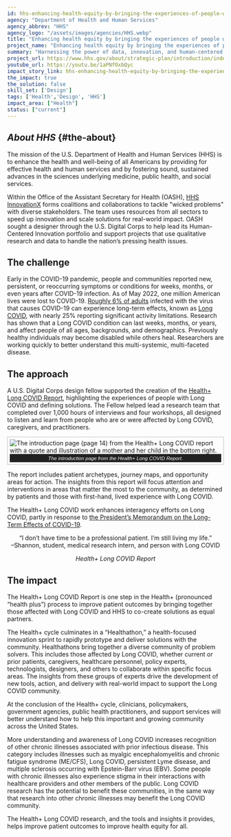 ```yaml
---
id: hhs-enhancing-health-equity-by-bringing-the-experiences-of-people-with-Long-COVID
agency: "Department of Health and Human Services"
agency_abbrev: "HHS"
agency_logo: "/assets/images/agencies/HHS.webp"
title: "Enhancing health equity by bringing the experiences of people with Long COVID to the forefront of defining solutions"
project_name: "Enhancing health equity by bringing the experiences of people with Long COVID to the forefront of defining solutions"
summary: "Harnessing the power of data, innovation, and human-centered design to improve the health and well-being of all Americans at the Office of the Assistant Secretary for Health at the Department of Health and Human Services."
project_url: https://www.hhs.gov/about/strategic-plan/introduction/index.html
youtube_url: https://youtu.be/1aPNfOxbQyc
impact_story_link: hhs-enhancing-health-equity-by-bringing-the-experiences-of-people-with-Long-COVID
the_impact: true
the_solution: false
skill_set: ['Design']
tags: ['Health','Design', 'HHS']
impact_area: ["Health"]
status: ["current"]
---
```


## *About HHS* {#the-about}

The mission of the U.S. Department of Health and Human Services (HHS) is to enhance the health and well-being of all Americans by providing for effective health and human services and by fostering sound, sustained advances in the sciences underlying medicine, public health, and social services. 

Within the Office of the Assistant Secretary for Health (OASH), [HHS InnovationX](https://www.hhs.gov/ash/osm/innovationx/index.html) forms coalitions and collaborations to tackle "wicked problems" with diverse stakeholders. The team uses resources from all sectors to speed up innovation and scale solutions for real-world impact. OASH sought a designer through the U.S. Digital Corps to help lead its Human-Centered Innovation portfolio and support projects that use qualitative research and data to handle the nation’s pressing health issues.

## The challenge
Early in the COVID-19 pandemic, people and communities reported new, persistent, or reoccurring symptoms or conditions for weeks, months, or even years after COVID-19 infection.
As of May 2022, one million American lives were lost to COVID-19. [Roughly 6% of adults](https://www.cdc.gov/mmwr/volumes/72/wr/mm7232a3.htm)  infected with the virus that causes COVID-19 can experience long-term effects, known as [Long COVID](https://www.cdc.gov/coronavirus/2019-ncov/long-term-effects/index.html), with nearly 25% reporting significant activity limitations. Research has shown that a Long COVID condition can last weeks, months, or years, and affect people of all ages, backgrounds, and demographics. Previously healthy individuals may become disabled while others heal. Researchers are working quickly to better understand this multi-systemic, multi-faceted disease.

## The approach
A U.S. Digital Corps design fellow supported the creation of the [Health+ Long COVID Report](https://www.hhs.gov/sites/default/files/healthplus-long-covid-report.pdf), highlighting the experiences of people with Long COVID and defining solutions. The Fellow helped lead a research team that completed over 1,000 hours of interviews and four workshops, all designed to listen and learn from people who are or were affected by Long COVID, caregivers, and practitioners. 

<figure style="width=80%; border: thin #c0c0c0 solid;display: flex; flex-flow: column; padding: 5px; margin: auto;">
  <img src="{{site.baseurl}}/assets/images/projects/healthplus-long-covid-report-p14.webp" alt="The introduction page (page 14) from the Health+ Long COVID report with a quote and illustration of a mother and her child in the bottom right." />
  <figcaption style="background-color: #222; color: #fff; font: italic smaller sans-serif; padding: 3px; text-align: center;">
    The introduction page from the Health+ Long COVID Report.
  </figcaption>
</figure>

The report includes patient archetypes, journey maps, and opportunity areas for action. The insights from this report will focus attention and interventions in areas that matter the most to the community, as determined by patients and those with first-hand, lived experience with Long COVID.

The Health+ Long COVID work enhances interagency efforts on Long COVID, partly in response to [the President’s Memorandum on the Long-Term Effects of COVID-19](https://www.whitehouse.gov/briefing-room/presidential-actions/2022/04/05/memorandum-on-addressing-the-long-term-effects-of-covid-19/).

<div class="blog-quote-box" style="text-align:center;">
    <p>“I don’t have time to be a professional patient. I’m still living my life.” <br/>
        –Shannon, student, medical research intern, and person with Long COVID
    </p>
    <em>Health+ Long COVID Report</em>
</div>

## The impact

The Health+ Long COVID Report is one step in the Health+ (pronounced “health plus”) process to improve patient outcomes by bringing together those affected with Long COVID and HHS to co-create solutions as equal partners.

The Health+ cycle culminates in a “Healthathon,” a health-focused innovation sprint to rapidly prototype and deliver solutions with the community. Healthathons bring together a diverse community of problem solvers. This includes those affected by Long COVID, whether current or prior patients, caregivers, healthcare personnel, policy experts, technologists, designers, and others to collaborate within specific focus areas. The insights from these groups of experts drive the development of new tools, action, and delivery with real-world impact to support the Long COVID community.

At the conclusion of the Health+ cycle, clinicians, policymakers, government agencies, public health practitioners, and support services will better understand how to help this important and growing community across the United States.

More understanding and awareness of Long COVID increases recognition of other chronic illnesses associated with prior infectious disease. This category includes illnesses such as myalgic encephalomyelitis and chronic fatigue syndrome (ME/CFS), Long COVID, persistent Lyme disease, and multiple sclerosis occurring with Epstein-Barr virus (EBV). Some people with chronic illnesses also experience stigma in their interactions with healthcare providers and other members of the public. Long COVID research has the potential to benefit these communities, in the same way that research into other chronic illnesses may benefit the Long COVID community.

The Health+ Long COVID research, and the tools and insights it provides, helps improve patient outcomes to improve health equity for all. 


